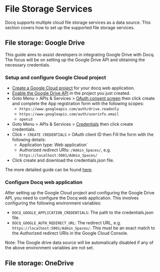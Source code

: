 # File Storage Services

Docq supports multiple cloud file storage services as a data source. This section covers how to set up the supported file storage services.

## File storage: Google Drive

This guide aims to assist developers in integrating Google Drive with Docq. The focus will be on setting up the Google Drive API and obtaining the necessary credentials.

### Setup and configure Google Cloud project

- [Create a Google Cloud project](https://console.cloud.google.com/projectcreate) for your docq web application.
- [Enable the Google Drive API](https://console.cloud.google.com/flows/enableapi?apiid=drive.googleapis.com) in the project you just created.
- Goto Menu > APIs & Services > [OAuth consent screen](https://console.cloud.google.com/apis/credentials/consent) then click create and complete the App registration form with the following scopes:
  - `https://www.googleapis.com/auth/drive.readonly`
  - `https://www.googleapis.com/auth/userinfo.email`
  - `openid`
- Goto Menu > APIs & Services > [Credentials](https://console.cloud.google.com/apis/credentials) then click create credentials.
- Click `+ CREATE CREDENTIALS` > OAuth client ID then Fill the form with the following details:
  - Application type: Web application`
  - Authorized redirect URIs: `/Admin_Spaces/`, e.g. `https://localhost:5001/Admin_Spaces/`
- Click create and download the credentials.json file.
  
The more detailed guide can be found [here](https://developers.google.com/drive/api/quickstart/python).
  
### Configure Docq web application

After setting up the Google Cloud project and configuring the Google Drive API, you need to configure the Docq web application. This involves configuring the following environment variables:

- `DOCQ_GOOGLE_APPLICATION_CREDENTIALS`: The path to the credentials.json file.
- `DOCQ_GOOGLE_AUTH_REDIRECT_URL`: The redirect URL, e.g. `https://localhost:5001/Admin_Spaces/`. This must be an exact match to the Authorized redirect URIs in the Google Cloud Console.

Note: The Google drive data source will be automatically disabled if any of the above environment variables are not set.


## File storage: OneDrive
